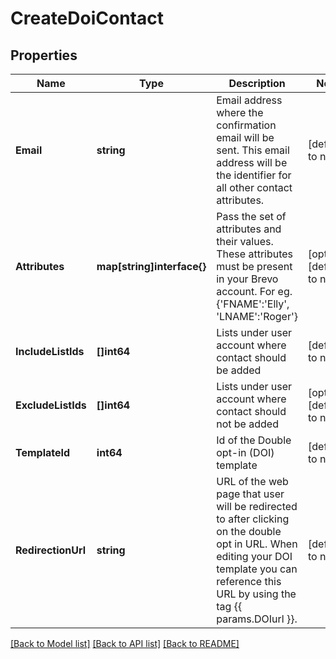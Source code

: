 # CreateDoiContact

## Properties
Name | Type | Description | Notes
------------ | ------------- | ------------- | -------------
**Email** | **string** | Email address where the confirmation email will be sent. This email address will be the identifier for all other contact attributes. | [default to null]
**Attributes** | **map[string]interface{}** | Pass the set of attributes and their values. These attributes must be present in your Brevo account. For eg. {&#39;FNAME&#39;:&#39;Elly&#39;, &#39;LNAME&#39;:&#39;Roger&#39;} | [optional] [default to null]
**IncludeListIds** | **[]int64** | Lists under user account where contact should be added | [default to null]
**ExcludeListIds** | **[]int64** | Lists under user account where contact should not be added | [optional] [default to null]
**TemplateId** | **int64** | Id of the Double opt-in (DOI) template | [default to null]
**RedirectionUrl** | **string** | URL of the web page that user will be redirected to after clicking on the double opt in URL. When editing your DOI template you can reference this URL by using the tag {{ params.DOIurl }}. | [default to null]

[[Back to Model list]](../README.md#documentation-for-models) [[Back to API list]](../README.md#documentation-for-api-endpoints) [[Back to README]](../README.md)


